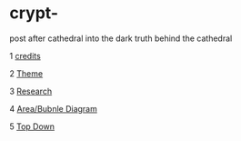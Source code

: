 # crypt-
post after cathedral into the dark truth behind the cathedral 

1 [credits](https://github.com/Triplethreat36/crypt-/blob/main/Credits.md)
 
2 [Theme](https://github.com/Triplethreat36/crypt-/blob/main/theme.md)

3 [Research](https://github.com/Triplethreat36/crypt-/blob/main/Research.md)

4 [Area/Bubnle Diagram](https://github.com/Triplethreat36/crypt-/blob/main/areas%20and%20Bubble%20diagram.md)

5 [Top Down](https://github.com/Triplethreat36/crypt-/blob/main/TopDown.md)
